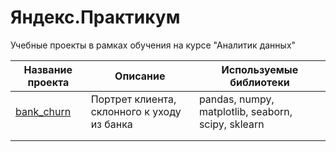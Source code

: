 # Яндекс.Практикум

Учебные проекты в рамках обучения на курсе "Аналитик данных"

| Название проекта      | Описание              | Используемые библиотеки   |
|-----------------------|-----------------------|---------------------------|
| [bank_churn](https://github.com/Nanobelka/Yandex_Praktikum/tree/main/bank_churn) | Портрет клиента, склонного к уходу из банка | pandas, numpy, matplotlib, seaborn, scipy, sklearn |
|                       |                       |                           |
|                       |                       |                           |
